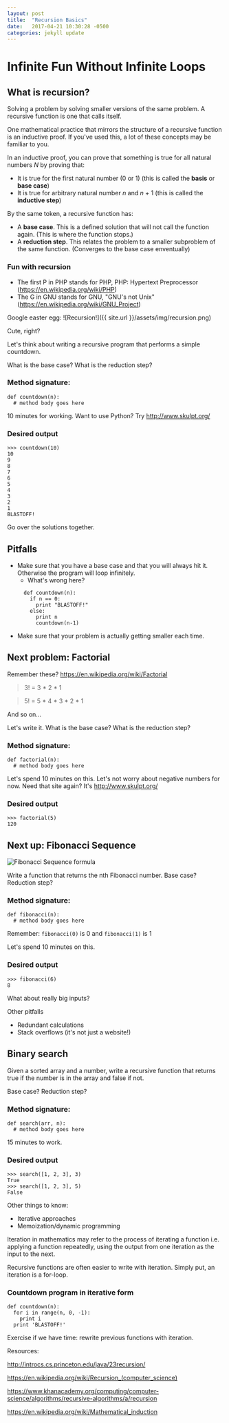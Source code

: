 ```yaml
---
layout: post
title:  "Recursion Basics"
date:   2017-04-21 10:30:28 -0500
categories: jekyll update
---
```


# Infinite Fun Without Infinite Loops

## What is recursion?
Solving a problem by solving smaller versions of the same problem. A recursive function is one that calls itself.

One mathematical practice that mirrors the structure of a recursive function is an inductive proof. If you've used this, a lot of these concepts may be familiar to you.

In an inductive proof, you can prove that something is true for all natural numbers _N_ by proving that:

* It is true for the first natural number (0 or 1) (this is called the **basis** or **base case**)
* It is true for arbitrary natural number _n_ and _n_ + 1 (this is called the **inductive step**)

By the same token, a recursive function has:

* A **base case**. This is a defined solution that will not call the function again. (This is where the function stops.)
* A **reduction step**. This relates the problem to a smaller subproblem of the same function. (Converges to the base case enventually)

### Fun with recursion

* The first P in PHP stands for PHP, PHP: Hypertext Preprocessor (https://en.wikipedia.org/wiki/PHP)
* The G in GNU stands for GNU, "GNU's not Unix" (https://en.wikipedia.org/wiki/GNU_Project)

Google easter egg:
![Recursion!]({{ site.url }}/assets/img/recursion.png)

Cute, right?

Let's think about writing a recursive program that performs a simple countdown.

What is the base case?
What is the reduction step?

### Method signature:
```
def countdown(n):
  # method body goes here
```

10 minutes for working.
Want to use Python? Try http://www.skulpt.org/

### Desired output
```
>>> countdown(10)
10
9
8
7
6
5
4
3
2
1
BLASTOFF!
```

Go over the solutions together.

## Pitfalls

* Make sure that you have a base case and that you will always hit it. Otherwise the program will loop infinitely.
  * What's wrong here?
  ```
    def countdown(n):
      if n == 0:
        print "BLASTOFF!"
      else:
        print n
        countdown(n-1)
  ```
* Make sure that your problem is actually getting smaller each time.

## Next problem: Factorial
Remember these? https://en.wikipedia.org/wiki/Factorial
> 3! = 3 * 2 * 1

> 5! = 5 * 4 * 3 * 2 * 1

And so on...

Let's write it.
What is the base case?
What is the reduction step?

### Method signature:
```
def factorial(n):
  # method body goes here
```

Let's spend 10 minutes on this. Let's not worry about negative numbers for now.
Need that site again? It's http://www.skulpt.org/

### Desired output
```
>>> factorial(5)
120
```

## Next up: Fibonacci Sequence
![Fibonacci Sequence formula](http://www.roulette-systems.org/wp-content/uploads/2012/06/fibonacciformula.jpg)

Write a function that returns the nth Fibonacci number.
Base case? Reduction step?

### Method signature:
```
def fibonacci(n):
  # method body goes here
```

Remember: `fibonacci(0)` is 0 and `fibonacci(1)` is 1

Let's spend 10 minutes on this.

### Desired output
```
>>> fibonacci(6)
8
```

What about really big inputs?

Other pitfalls

* Redundant calculations
* Stack overflows (it's not just a website!)

## Binary search
Given a sorted array and a number, write a recursive function that returns true if the number is in the array and false if not.

Base case? Reduction step?

### Method signature:
```
def search(arr, n):
  # method body goes here
```

15 minutes to work.

### Desired output
```
>>> search([1, 2, 3], 3)
True
>>> search([1, 2, 3], 5)
False
```

Other things to know:
* Iterative approaches
* Memoization/dynamic programming

Iteration in mathematics may refer to the process of iterating a function i.e. applying a function repeatedly, using the output from one iteration as the input to the next.

Recursive functions are often easier to write with iteration. Simply put, an iteration is a for-loop.

### Countdown program in iterative form
```
def countdown(n):
  for i in range(n, 0, -1):
    print i
  print 'BLASTOFF!'
```

Exercise if we have time: rewrite previous functions with iteration.

Resources:

http://introcs.cs.princeton.edu/java/23recursion/

https://en.wikipedia.org/wiki/Recursion_(computer_science)

https://www.khanacademy.org/computing/computer-science/algorithms/recursive-algorithms/a/recursion

https://en.wikipedia.org/wiki/Mathematical_induction
